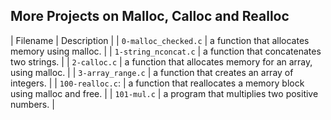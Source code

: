 ## More Projects on Malloc, Calloc and Realloc

| Filename | Description |
| `0-malloc_checked.c` | a function that allocates memory using malloc. |
| `1-string_nconcat.c` | a function that concatenates two strings. |
| `2-calloc.c` | a function that allocates memory for an array, using malloc. |
| `3-array_range.c` | a function that creates an array of integers. |
| `100-realloc.c`: | a function that reallocates a memory block using malloc and free. |
| `101-mul.c` | a program that multiplies two positive numbers. |